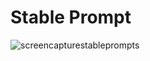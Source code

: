 # Stable Prompt
![screencapturestableprompts](https://github.com/Susnfor/stable-prompts/assets/97429786/2b3a823e-806a-437a-82ad-a1a66e518522)
